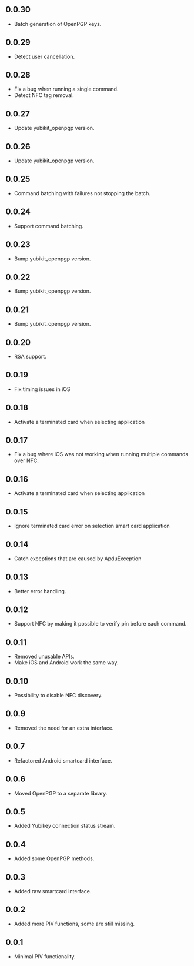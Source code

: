 ## 0.0.30

* Batch generation of OpenPGP keys.

## 0.0.29

* Detect user cancellation.

## 0.0.28

* Fix a bug when running a single command.
* Detect NFC tag removal.

## 0.0.27

* Update yubikit_openpgp version.

## 0.0.26

* Update yubikit_openpgp version.

## 0.0.25

* Command batching with failures not stopping the batch.

## 0.0.24

* Support command batching.

## 0.0.23

* Bump yubikit_openpgp version.

## 0.0.22

* Bump yubikit_openpgp version.

## 0.0.21

* Bump yubikit_openpgp version.

## 0.0.20

* RSA support.

## 0.0.19

* Fix timing issues in iOS

## 0.0.18

* Activate a terminated card when selecting application

## 0.0.17

* Fix a bug where iOS was not working when running multiple commands over NFC.

## 0.0.16

* Activate a terminated card when selecting application

## 0.0.15

* Ignore terminated card error on selection smart card application

## 0.0.14

* Catch exceptions that are caused by ApduException

## 0.0.13

* Better error handling.

## 0.0.12

* Support NFC by making it possible to verify pin before each command.

## 0.0.11

* Removed unusable APIs.
* Make iOS and Android work the same way.

## 0.0.10

* Possibility to disable NFC discovery.

## 0.0.9

* Removed the need for an extra interface.

## 0.0.7

* Refactored Android smartcard interface.

## 0.0.6

* Moved OpenPGP to a separate library.

## 0.0.5

* Added Yubikey connection status stream.

## 0.0.4

* Added some OpenPGP methods.

## 0.0.3

* Added raw smartcard interface.

## 0.0.2

* Added more PIV functions, some are still missing.

## 0.0.1

* Minimal PIV functionality.